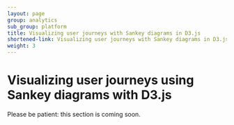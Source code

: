 ```yaml
---
layout: page
group: analytics
sub_group: platform
title: Visualizing user journeys with Sankey diagrams in D3.js
shortened-link: Visualizing user journeys with Sankey diagrams in D3.js
weight: 3
---
```


# Visualizing user journeys using Sankey diagrams with D3.js

Please be patient: this section is coming soon.